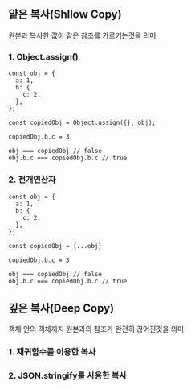 ## 얕은 복사(Shllow Copy)

원본과 복사한 값이 같은 참조를 가르키는것을 의미

### 1. Object.assign()

```
const obj = {
  a: 1,
  b: {
    c: 2,
  },
};

const copiedObj = Object.assign({}, obj);

copiedObj.b.c = 3

obj === copiedObj // false
obj.b.c === copiedObj.b.c // true
```

### 2. 전개연산자

```
const obj = {
  a: 1,
  b: {
    c: 2,
  },
};

const copiedObj = {...obj}

copiedObj.b.c = 3

obj === copiedObj // false
obj.b.c === copiedObj.b.c // true
```

## 깊은 복사(Deep Copy)

객체 안의 객체까지 원본과의 참조가 완전히 끊어진것을 의미

### 1. 재귀함수를 이용한 복사

### 2. JSON.stringify를 사용한 복사
